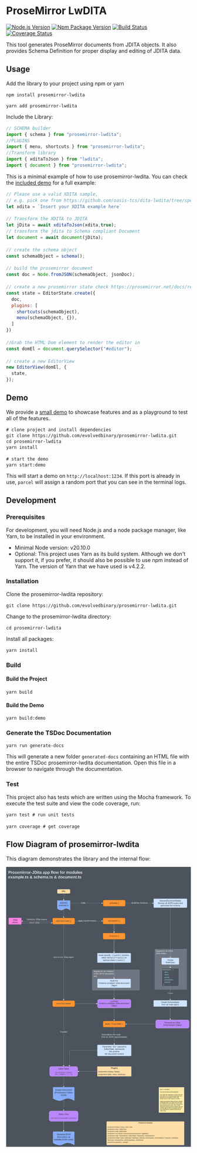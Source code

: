 # ProseMirror LwDITA

[![Node.js Version](https://img.shields.io/node/v-lts/prosemirror-lwdita)](https://nodejs.org)
[![Npm Package Version](https://img.shields.io/npm/v/prosemirror-lwdita)](https://www.npmjs.com/package/prosemirror-lwdita)
[![Build Status](https://circleci.com/gh/evolvedbinary/prosemirror-lwdita.svg?style=svg)](https://circleci.com/gh/evolvedbinary/prosemirror-lwdita)
[![Coverage Status](https://coveralls.io/repos/github/evolvedbinary/prosemirror-lwdita/badge.svg?branch=main)](https://coveralls.io/github/evolvedbinary/prosemirror-lwdita?branch=main)

This tool generates ProseMirror documents from JDITA objects. It also provides Schema Definition for proper display and editing of JDITA data.

## Usage

Add the library to your project using npm or yarn

```shell
npm install prosemirror-lwdita
```

```shell
yarn add prosemirror-lwdita
```

Include the Library:

```javascript
// SCHEMA builder
import { schema } from "prosemirror-lwdita";
//PLUGINS
import { menu, shortcuts } from "prosemirror-lwdita";
//Transform library
import { xditaToJson } from "lwdita";
import { document } from "prosemirror-lwdita";
```

This is a minimal example of how to use prosemirror-lwdita.
You can check the [included demo](prosemirror-lwdita-demo/src/) for a full example:

```javascript
// Please use a valid XDITA sample,
// e.g. pick one from https://github.com/oasis-tcs/dita-lwdita/tree/spec/org.oasis.xdita/samples/xdita
let xdita = `Insert your XDITA example here`

// Transform the XDITA to JDITA
let jDita = await xditaToJson(xdita,true);
// transform the jdita to Schema compliant Document
let document = await document(jDita);

// create the schema object
const schemaObject = schema();

// build the prosemirror document
const doc = Node.fromJSON(schemaObject, jsonDoc);

// create a new prosemirror state check https://prosemirror.net/docs/ref/#state for more info
const state = EditorState.create({
  doc,
  plugins: [
    shortcuts(schemaObject),
    menu(schemaObject, {}),
  ]
})

//Grab the HTML Dom element to render the editor in
const domEl = document.querySelector("#editor");

// create a new EditorView
new EditorView(domEl, {
  state,
});
```

## Demo

We provide a [small demo](prosemirror-lwdita-demo/src/) to showcase features and as a playground to test all of the features.

```shell
# clone project and install dependencies
git clone https://github.com/evolvedbinary/prosemirror-lwdita.git
cd prosemirror-lwdita
yarn install

# start the demo
yarn start:demo
```

This will start a demo on `http://localhost:1234`.
If this port is already in use, `parcel` will assign a random port that you can see in the terminal logs.

## Development

### Prerequisites

For development, you will need Node.js and a node package manager, like Yarn, to be installed in your environment.

* Minimal Node version: v20.10.0
* Optional: This project uses Yarn as its build system. Although we don't support it, if you prefer, it should also be possible to use npm instead of Yarn. The version of Yarn that we have used is v4.2.2.

### Installation

Clone the prosemirror-lwdita repository:

```shell
git clone https://github.com/evolvedbinary/prosemirror-lwdita.git
```

Change to the prosemirror-lwdita directory:

```shell
cd prosemirror-lwdita
```

Install all packages:

```shell
yarn install
```

### Build

#### Build the Project

```shell
yarn build
```

#### Build the Demo

```shell
yarn build:demo
```

### Generate the TSDoc Documentation

```shell
yarn run generate-docs
```

This will generate a new folder `generated-docs` containing an HTML file with the entire TSDoc prosemirror-lwdita documentation.
Open this file in a browser to navigate through the documentation.

### Test

This project also has tests which are written using the Mocha framework.
To execute the test suite and view the code coverage, run:

```shell
yarn test # run unit tests

yarn coverage # get coverage
```

## Flow Diagram of prosemirror-lwdita


This diagram demonstrates the library and the internal flow:

![Diagram of the prosemirror-lwita application flow](diagrams/prosemirror-lwdita-app-flow.svg "Diagram of the prosemirror-lwdita application flow")
